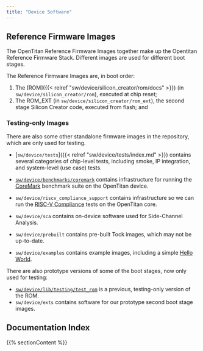 ```yaml
---
title: "Device Software"
---
```


## Reference Firmware Images

The OpenTitan Reference Firmware Images together make up the Opentitan Reference Firmware Stack.
Different images are used for different boot stages.

The Reference Firmware Images are, in boot order:

1.  The [ROM]({{< relref "sw/device/silicon_creator/rom/docs" >}}) (in `sw/device/silicon_creator/rom`), executed at chip reset;
2.  The ROM_EXT (in `sw/device/silicon_creator/rom_ext`), the second stage Silicon Creator code, executed from flash; and

### Testing-only Images

There are also some other standalone firmware images in the repository, which are only used for testing.

- [`sw/device/tests`]({{< relref "sw/device/tests/index.md" >}}) contains several categories of chip-level tests, including smoke, IP integration, and system-level (use case) tests.

- [`sw/device/benchmarks/coremark`](https://github.com/lowRISC/opentitan/tree/master/sw/device/benchmarks/coremark) contains infrastructure for running the [CoreMark](https://github.com/eembc/coremark) benchmark suite on the OpenTitan device.
- `sw/device/riscv_compliance_support` contains infrastructure so we can run the [RISC-V Compliance](https://github.com/riscv/riscv-compliance) tests on the OpenTitan core.
- `sw/device/sca` contains on-device software used for Side-Channel Analysis.
- `sw/device/prebuilt` contains pre-built Tock images, which may not be up-to-date.
- `sw/device/examples` contains example images, including a simple [Hello World](https://github.com/lowRISC/opentitan/tree/master/sw/device/examples/hello_world).

There are also prototype versions of some of the boot stages, now only used for testing:

- [`sw/device/lib/testing/test_rom`](https://github.com/lowRISC/opentitan/tree/master/sw/device/lib/testing/test_rom) is a previous, testing-only version of the ROM.
- `sw/device/exts` contains software for our prototype second boot stage images.

## Documentation Index

{{% sectionContent %}}
